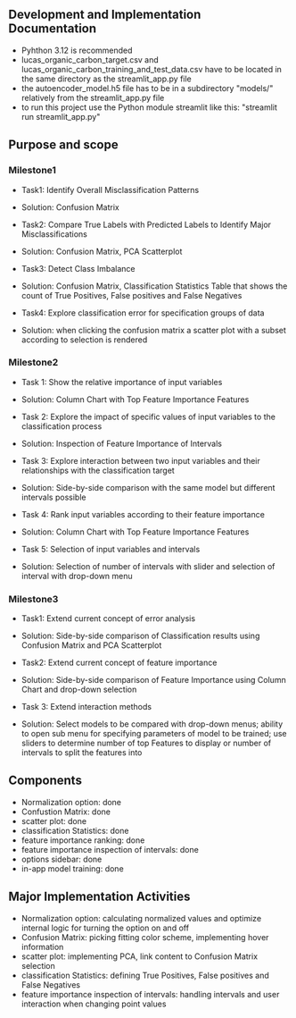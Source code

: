 ## Development and Implementation Documentation
- Pyhthon 3.12 is recommended
- lucas_organic_carbon_target.csv and lucas_organic_carbon_training_and_test_data.csv have to be located in the same directory as the streamlit_app.py file
- the autoencoder_model.h5 file has to be in a subdirectory "models/" relatively from the streamlit_app.py file
- to run this project use the Python module streamlit like this: "streamlit run streamlit_app.py"

## Purpose and scope
### Milestone1
- Task1: Identify Overall Misclassification Patterns
- Solution: Confusion Matrix

- Task2: Compare True Labels with Predicted Labels to Identify Major Misclassifications
- Solution: Confusion Matrix, PCA Scatterplot

- Task3: Detect Class Imbalance
- Solution: Confusion Matrix, Classification Statistics Table that shows the count of True Positives, False positives and False Negatives

- Task4: Explore classification error for specification groups of data
- Solution: when clicking the confusion matrix a scatter plot with a subset according to selection is rendered

### Milestone2
- Task 1: Show the relative importance of input variables
- Solution: Column Chart with Top Feature Importance Features

- Task 2: Explore the impact of specific values of input variables to the classification process
- Solution: Inspection of Feature Importance of Intervals

- Task 3: Explore interaction between two input variables and their relationships with the classification target 
- Solution: Side-by-side comparison with the same model but different intervals possible

- Task 4: Rank input variables according to their feature importance 
- Solution: Column Chart with Top Feature Importance Features

- Task 5: Selection of input variables and intervals
- Solution: Selection of number of intervals with slider and selection of interval with drop-down menu

### Milestone3
- Task1: Extend current concept of error analysis
- Solution: Side-by-side comparison of Classification results using Confusion Matrix and PCA Scatterplot

- Task2: Extend current concept of feature importance
- Solution: Side-by-side comparison of Feature Importance using Column Chart and drop-down selection

- Task 3: Extend interaction methods
- Solution: Select models to be compared with drop-down menus; ability to open sub menu for specifying parameters of model to be trained; use sliders to determine number of top Features to display or number of intervals to split the   features into

## Components
- Normalization option: done
- Confustion Matrix: done
- scatter plot: done
- classification Statistics: done
- feature importance ranking: done
- feature importance inspection of intervals: done
- options sidebar: done
- in-app model training: done

## Major Implementation Activities
- Normalization option: calculating normalized values and optimize internal logic for turning the option on and off
- Confusion Matrix: picking fitting color scheme, implementing hover information
- scatter plot: implementing PCA, link content to Confusion Matrix selection
- classification Statistics: defining True Positives, False positives and False Negatives
- feature importance inspection of intervals: handling intervals and user interaction when changing point values
